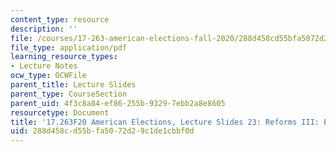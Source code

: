 ```yaml
---
content_type: resource
description: ''
file: /courses/17-263-american-elections-fall-2020/288d458cd55bfa5072d29c1de1cbbf0d_MIT17_263F20_Lec23.pdf
file_type: application/pdf
learning_resource_types:
- Lecture Notes
ocw_type: OCWFile
parent_title: Lecture Slides
parent_type: CourseSection
parent_uid: 4f3c8a84-ef86-255b-9329-7ebb2a8e8605
resourcetype: Document
title: '17.263F20 American Elections, Lecture Slides 23: Reforms III: Electoral Systems'
uid: 288d458c-d55b-fa50-72d2-9c1de1cbbf0d
---
```

